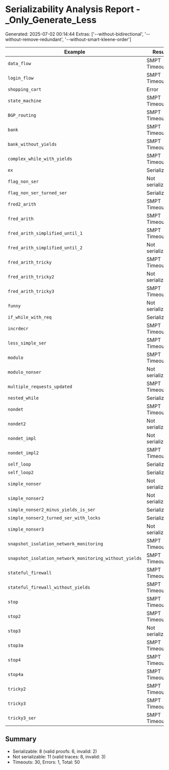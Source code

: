 # Serializability Analysis Report - _Only_Generate_Less
Generated: 2025-07-02 00:14:44
Extras: ['--without-bidirectional', '--without-remove-redundant', '--without-smart-kleene-order']

|Example|Result|CPU(s)|Valid?|
|--|--|--|--|
| `data_flow` |SMPT Timeout|0.00|N/A|
| `login_flow` |SMPT Timeout|0.00|N/A|
| `shopping_cart` |Error|5.33|N/A|
| `state_machine` |SMPT Timeout|0.00|N/A|
| `BGP_routing` |SMPT Timeout|0.00|N/A|
| `bank` |SMPT Timeout|0.00|N/A|
| `bank_without_yields` |SMPT Timeout|0.00|N/A|
| `complex_while_with_yields` |SMPT Timeout|0.00|N/A|
| `ex` |Serializable|5.70|❌|
| `flag_non_ser` |Not serializable|9.45|N/A|
| `flag_non_ser_turned_ser` |Serializable|4.40|✅|
| `fred2_arith` |SMPT Timeout|0.00|N/A|
| `fred_arith` |SMPT Timeout|0.00|N/A|
| `fred_arith_simplified_until_1` |SMPT Timeout|0.00|N/A|
| `fred_arith_simplified_until_2` |Not serializable|9.93|N/A|
| `fred_arith_tricky` |SMPT Timeout|0.00|N/A|
| `fred_arith_tricky2` |Not serializable|7.94|✅|
| `fred_arith_tricky3` |SMPT Timeout|0.00|N/A|
| `funny` |Not serializable|4.39|✅|
| `if_while_with_req` |Serializable|3.21|✅|
| `incrdecr` |SMPT Timeout|0.00|N/A|
| `less_simple_ser` |SMPT Timeout|0.00|N/A|
| `modulo` |SMPT Timeout|0.00|N/A|
| `modulo_nonser` |Not serializable|9.87|N/A|
| `multiple_requests_updated` |SMPT Timeout|0.00|N/A|
| `nested_while` |Serializable|2.99|✅|
| `nondet` |SMPT Timeout|0.00|N/A|
| `nondet2` |Not serializable|8.52|✅|
| `nondet_impl` |Not serializable|5.93|✅|
| `nondet_impl2` |SMPT Timeout|0.00|N/A|
| `self_loop` |Serializable|3.42|✅|
| `self_loop2` |Serializable|6.62|✅|
| `simple_nonser` |Not serializable|4.23|✅|
| `simple_nonser2` |Not serializable|3.64|✅|
| `simple_nonser2_minus_yields_is_ser` |Serializable|2.96|✅|
| `simple_nonser2_turned_ser_with_locks` |Serializable|4.34|❌|
| `simple_nonser3` |Not serializable|3.82|✅|
| `snapshot_isolation_network_monitoring` |SMPT Timeout|0.00|N/A|
| `snapshot_isolation_network_monitoring_without_yields` |SMPT Timeout|0.00|N/A|
| `stateful_firewall` |SMPT Timeout|0.00|N/A|
| `stateful_firewall_without_yields` |SMPT Timeout|0.00|N/A|
| `stop` |SMPT Timeout|0.00|N/A|
| `stop2` |SMPT Timeout|0.00|N/A|
| `stop3` |Not serializable|7.65|✅|
| `stop3a` |SMPT Timeout|0.00|N/A|
| `stop4` |SMPT Timeout|0.00|N/A|
| `stop4a` |SMPT Timeout|0.00|N/A|
| `tricky2` |SMPT Timeout|0.00|N/A|
| `tricky3` |SMPT Timeout|0.00|N/A|
| `tricky3_ser` |SMPT Timeout|0.00|N/A|

## Summary
- Serializable: 8 (valid proofs: 6, invalid: 2)
- Not serializable: 11 (valid traces: 8, invalid: 3)
- Timeouts: 30, Errors: 1, Total: 50
